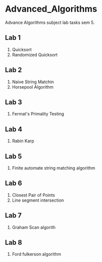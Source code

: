 # Advanced_Algorithms
Advance Algorithms subject lab tasks sem 5. 

## Lab 1
1. Quicksort
2. Randomized Quicksort

## Lab 2
1. Naive String Matchin
2. Horsepool Algorithm

## Lab 3
1. Fermat's Primality Testing

## Lab 4
1. Rabin Karp

## Lab 5
1. Finite automate string matching algorithm

## Lab 6
1. Closest Pair of Points
2. Line segment intersection

## Lab 7
1. Graham Scan algorith

## Lab 8
1. Ford fulkerson algorithm
